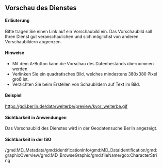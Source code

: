 ## Vorschau des Dienstes

#### Erläuterung
Bitte tragen Sie einen Link auf ein Vorschaubild ein. Das Vorschaubild soll Ihren Dienst gut veranschaulichen und sich möglichst von anderen Vorschaubildern abgrenzen.

#### Hinweise
* Mit dem A-Button kann die Vorschau des Datenbestands übernommen werden.
* Verlinken Sie ein quadratisches Bild, welches mindestens 380x380 Pixel groß ist.
* Verzichten Sie beim Erstellen von Schaubildern auf Text im Bild.

#### Beispiel
<a href="https://gdi.berlin.de/data/welterbe/preview/kvor_welterbe.gif" class="popup" target="_blank">https://gdi.berlin.de/data/welterbe/preview/kvor_welterbe.gif</a>

#### Sichtbarkeit in Anwendungen
Das Vorschaubild des Dienstes wird in der Geodatensuche Berlin angezeigt.

#### Sichtbarkeit in der ISO
/gmd:MD_Metadata/gmd:identificationInfo/gmd:MD_DataIdentification/gmd:graphicOverview/gmd:MD_BrowseGraphic/gmd:fileName/gco:CharacterString
